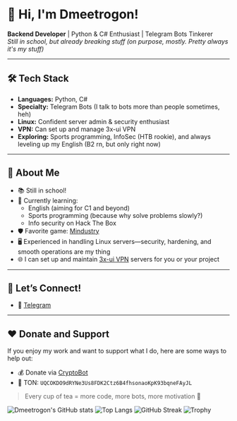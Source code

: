 # 👋 Hi, I'm Dmeetrogon!

**Backend Developer** | Python & C# Enthusiast | Telegram Bots Tinkerer  
_Still in school, but already breaking stuff (on purpose, mostly. Pretty always it's my stuff)_

---

## 🛠️ Tech Stack

- **Languages:** Python, C#
- **Specialty:** Telegram Bots (I talk to bots more than people sometimes, heh)
- **Linux:** Confident server admin & security enthusiast
- **VPN:** Can set up and manage 3x-ui VPN
- **Exploring:** Sports programming, InfoSec (HTB rookie), and always leveling up my English (B2 rn, but only right now)

---

## 🚀 About Me

- 📚 Still in school!
- 👾 Currently learning:
  - English (aiming for C1 and beyond)
  - Sports programming (because why solve problems slowly?)
  - Info security on Hack The Box
- 🛡️ Favorite game: [Mindustry](https://mindustrygame.github.io/)
- 🖥️ Experienced in handling Linux servers—security, hardening, and smooth operations are my thing
- 🌐 I can set up and maintain [3x-ui VPN](https://github.com/MHSanaei/3x-ui) servers for you or your project

---

## 💬 Let’s Connect!

- 📲 [Telegram](https://t.me/dmeetprofile)

---

## ❤️ Donate and Support

If you enjoy my work and want to support what I do, here are some ways to help out:

- 💰 Donate via [CryptoBot](https://t.me/send?start=IVFCR3tEjcyk)
- 💎 TON: `UQCOKDO9dRYNe3Us8FDK2Ctz6B4fhsonaoKpK93bqneFAyJL`

> Every cup of tea = more code, more bots, more motivation 🚀

![Dmeetrogon's GitHub stats](https://github-readme-stats.vercel.app/api?username=Dmeetrogon&show_icons=true&theme=tokyonight)
![Top Langs](https://github-readme-stats.vercel.app/api/top-langs/?username=Dmeetrogon&layout=compact&theme=tokyonight)
![GitHub Streak](https://streak-stats.demolab.com?user=Dmeetrogon&theme=tokyonight)
![Trophy](https://github-profile-trophy.vercel.app/?username=Dmeetrogon&theme=tokyonight&row=1)
